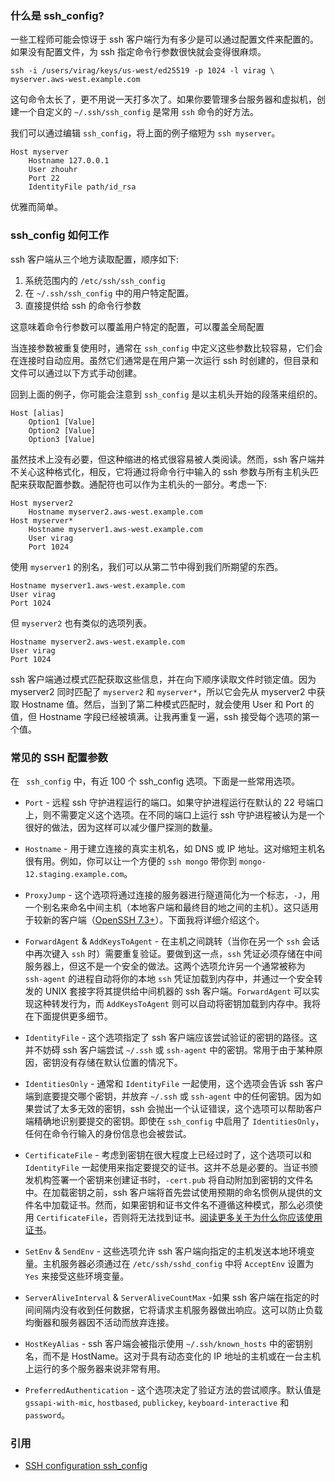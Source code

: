 ### 什么是 ssh_config?

一些工程师可能会惊讶于 ssh 客户端行为有多少是可以通过配置文件来配置的。如果没有配置文件，为 ssh 指定命令行参数很快就会变得很麻烦。

```shell
ssh -i /users/virag/keys/us-west/ed25519 -p 1024 -l virag \ myserver.aws-west.example.com
```

这句命令太长了，更不用说一天打多次了。如果你要管理多台服务器和虚拟机，创建一个自定义的 `~/.ssh/ssh_config` 是常用 `ssh` 命令的好方法。

我们可以通过编辑 `ssh_config`，将上面的例子缩短为 `ssh myserver`。

```
Host myserver
	Hostname 127.0.0.1
	User zhouhr
	Port 22
	IdentityFile path/id_rsa
```

优雅而简单。
### ssh_config 如何工作

ssh 客户端从三个地方读取配置，顺序如下:

1.  系统范围内的 `/etc/ssh/ssh_config`
2.  在 `~/.ssh/ssh_config` 中的用户特定配置。
3.  直接提供给 ssh 的命令行参数

这意味着命令行参数可以覆盖用户特定的配置，可以覆盖全局配置

当连接参数被重复使用时，通常在 `ssh_config` 中定义这些参数比较容易，它们会在连接时自动应用。虽然它们通常是在用户第一次运行 ssh 时创建的，但目录和文件可以通过以下方式手动创建。

回到上面的例子，你可能会注意到 `ssh_config` 是以主机头开始的段落来组织的。

```
Host [alias]
	Option1 [Value]
	Option2 [Value]
	Option3 [Value]
```

虽然技术上没有必要，但这种缩进的格式很容易被人类阅读。然而，ssh 客户端并不关心这种格式化，相反，它将通过将命令行中输入的 ssh 参数与所有主机头匹配来获取配置参数。通配符也可以作为主机头的一部分。考虑一下:

```
Host myserver2
	Hostname myserver2.aws-west.example.com
Host myserver*
	Hostname myserver1.aws-west.example.com
	User virag
	Port 1024
```

使用 `myserver1` 的别名，我们可以从第二节中得到我们所期望的东西。

```
Hostname myserver1.aws-west.example.com
User virag
Port 1024
```

但 `myserver2` 也有类似的选项列表。

```
Hostname myserver2.aws-west.example.com
User virag
Port 1024
```

ssh 客户端通过模式匹配获取这些信息，并在向下顺序读取文件时锁定值。因为 myserver2 同时匹配了 `myserver2` 和 `myserver*`，所以它会先从 myserver2 中获取 Hostname 值。然后，当到了第二种模式匹配时，就会使用 User 和 Port 的值，但 Hostname 字段已经被填满。让我再重复一遍，ssh 接受每个选项的第一个值。

### 常见的 SSH 配置参数

在 ` ssh_config` 中，有近 100 个 ssh_config 选项。下面是一些常用选项。

- `Port` - 远程 ssh 守护进程运行的端口。如果守护进程运行在默认的 22 号端口上，则不需要定义这个选项。在不同的端口上运行 ssh 守护进程被认为是一个很好的做法，因为这样可以减少僵尸探测的数量。
    
- `Hostname` - 用于建立连接的真实主机名，如 DNS 或 IP 地址。这对缩短主机名很有用。例如，你可以让一个方便的 `ssh mongo` 带你到 `mongo-12.staging.example.com`。
    
- `ProxyJump` - 这个选项将通过连接的服务器进行隧道简化为一个标志，`-J`，用一个别名来命名中间主机（本地客户端和最终目的地之间的主机）。这只适用于较新的客户端（[OpenSSH 7.3+](https://www.openssh.com/txt/release-7.3)）。下面我将详细介绍这个。
    
- `ForwardAgent` & `AddKeysToAgent` - 在主机之间跳转（当你在另一个 `ssh` 会话中再次键入 `ssh` 时）需要重复验证。要做到这一点，`ssh` 凭证必须存储在中间服务器上，但这不是一个安全的做法。这两个选项允许另一个通常被称为 `ssh-agent` 的进程自动将你的本地 `ssh` 凭证加载到内存中，并通过一个安全转发的 UNIX 套接字将其提供给中间机器的 ssh 客户端。`ForwardAgent` 可以实现这种转发行为，而 `AddKeysToAgent` 则可以自动将密钥加载到内存中。我将在下面提供更多细节。
    
- `IdentityFile` - 这个选项指定了 ssh 客户端应该尝试验证的密钥的路径。这并不妨碍 ssh 客户端尝试 `~/.ssh` 或 `ssh-agent` 中的密钥。常用于由于某种原因，密钥没有存储在默认位置的情况下。
    
- `IdentitiesOnly` - 通常和 `IdentityFile` 一起使用，这个选项会告诉 ssh 客户端到底要提交哪个密钥，并放弃 `~/.ssh` 或 `ssh-agent` 中的任何密钥。因为如果尝试了太多无效的密钥，ssh 会抛出一个认证错误，这个选项可以帮助客户端精确地识别要提交的密钥。即使在 `ssh_config` 中启用了 `IdentitiesOnly`，任何在命令行输入的身份信息也会被尝试。
    
- `CertificateFile` - 考虑到密钥在很大程度上已经过时了，这个选项可以和 `IdentityFile` 一起使用来指定要提交的证书。这并不总是必要的。当证书颁发机构签署一个密钥来创建证书时，`-cert.pub` 将自动附加到密钥的文件名中。在加载密钥之前，ssh 客户端将首先尝试使用预期的命名惯例从提供的文件名中加载证书。然而，如果密钥和证书文件名不遵循这种模式，那么必须使用 `CertificateFile`，否则将无法找到证书。[阅读更多关于为什么你应该使用证书](https://gravitational.com/blog/how-to-ssh-properly/)。
    
- `SetEnv` & `SendEnv` - 这些选项允许 ssh 客户端向指定的主机发送本地环境变量。主机服务器必须通过在 `/etc/ssh/sshd_config` 中将 `AcceptEnv` 设置为 `Yes` 来接受这些环境变量。
    
- `ServerAliveInterval` & `ServerAliveCountMax` -如果 ssh 客户端在指定的时间间隔内没有收到任何数据，它将请求主机服务器做出响应。这可以防止负载均衡器和服务器因不活动而放弃连接。
    
- `HostKeyAlias` - ssh 客户端会被指示使用 `~/.ssh/known_hosts` 中的密钥别名，而不是 HostName。这对于具有动态变化的 IP 地址的主机或在一台主机上运行的多个服务器来说非常有用。
    
- `PreferredAuthentication` - 这个选项决定了验证方法的尝试顺序。默认值是 `gssapi-with-mic`, `hostbased`, `publickey`, `keyboard-interactive` 和 `password`。
    

### 引用

- [SSH configuration  ssh_config](https://goteleport.com/blog/ssh-config/)
